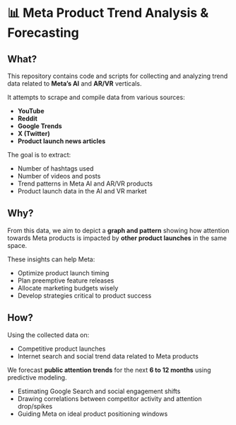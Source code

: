 # 📊 Meta Product Trend Analysis & Forecasting

## What?
This repository contains code and scripts for collecting and analyzing trend data related to **Meta’s AI** and **AR/VR** verticals.

It attempts to scrape and compile data from various sources:
- **YouTube**
- **Reddit**
- **Google Trends**
- **X (Twitter)**
- **Product launch news articles**

The goal is to extract:
- Number of hashtags used
- Number of videos and posts
- Trend patterns in Meta AI and AR/VR products
- Product launch data in the AI and VR market


## Why?

From this data, we aim to depict a **graph and pattern** showing how attention towards Meta products is impacted by **other product launches** in the same space.

These insights can help Meta:
- Optimize product launch timing  
- Plan preemptive feature releases  
- Allocate marketing budgets wisely  
- Develop strategies critical to product success  


## How?

Using the collected data on:
- Competitive product launches  
- Internet search and social trend data related to Meta products  

We forecast **public attention trends** for the next **6 to 12 months** using predictive modeling.
- Estimating Google Search and social engagement shifts
- Drawing correlations between competitor activity and attention drop/spikes
- Guiding Meta on ideal product positioning windows



